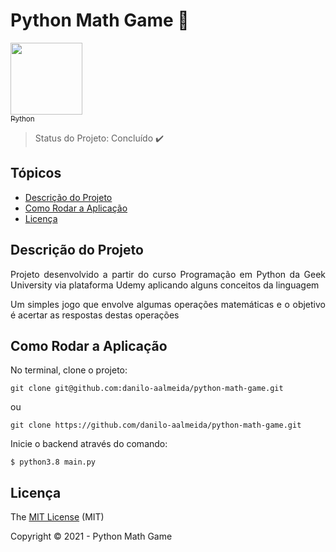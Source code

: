 # Python Math Game :1234:

[<img src="https://simpleicons.org/icons/python.svg" width=115><br><sub>Python</sub>](https://www.python.org/) 

> Status do Projeto: Concluído :heavy_check_mark:

## Tópicos
  - [Descrição do Projeto](#descrição-do-projeto)
  - [Como Rodar a Aplicação](#como-rodar-a-aplicação)
  - [Licença](#licença)


## Descrição do Projeto

<p align="justify">Projeto desenvolvido a partir do curso Programação em Python da Geek University via plataforma Udemy aplicando alguns conceitos da linguagem</p>

<p align="justify">Um simples jogo que envolve algumas operações matemáticas e o objetivo é acertar as respostas destas operações</p>

## Como Rodar a Aplicação

No terminal, clone o projeto:

```
git clone git@github.com:danilo-aalmeida/python-math-game.git
```
ou
```
git clone https://github.com/danilo-aalmeida/python-math-game.git
```

Inicie o backend através do comando:

```
$ python3.8 main.py
```


## Licença 

The [MIT License](https://github.com/danilo-aalmeida/python-math-game/blob/master/LICENSE) (MIT)

Copyright :copyright: 2021 - Python Math Game
